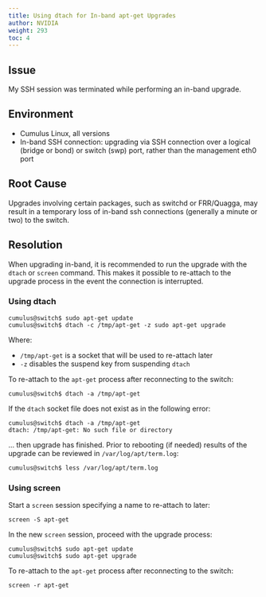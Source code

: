 ```yaml
---
title: Using dtach for In-band apt-get Upgrades
author: NVIDIA
weight: 293
toc: 4
---
```


## Issue

My SSH session was terminated while performing an in-band upgrade.

## Environment

- Cumulus Linux, all versions
- In-band SSH connection: upgrading via SSH connection over a logical (bridge or bond) or switch (swp) port, rather than the management eth0 port

## Root Cause

Upgrades involving certain packages, such as switchd or FRR/Quagga, may result in a temporary loss of in-band ssh connections (generally a minute or two) to the switch.

## Resolution

When upgrading in-band, it is recommended to run the upgrade with the `dtach` or `screen` command. This makes it possible to re-attach to the upgrade process in the event the connection is interrupted.

### Using dtach

    cumulus@switch$ sudo apt-get update
    cumulus@switch$ dtach -c /tmp/apt-get -z sudo apt-get upgrade

Where:

- `/tmp/apt-get` is a socket that will be used to re-attach later
- `-z` disables the suspend key from suspending `dtach`

To re-attach to the `apt-get` process after reconnecting to the switch:

    cumulus@switch$ dtach -a /tmp/apt-get

If the `dtach` socket file does not exist as in the following error:

    cumulus@switch$ dtach -a /tmp/apt-get
    dtach: /tmp/apt-get: No such file or directory

... then upgrade has finished. Prior to rebooting (if needed) results of the upgrade can be reviewed in `/var/log/apt/term.log`:

    cumulus@switch$ less /var/log/apt/term.log

### Using screen

Start a `screen` session specifying a name to re-attach to later:

    screen -S apt-get

In the new `screen` session, proceed with the upgrade process:

    cumulus@switch$ sudo apt-get update
    cumulus@switch$ sudo apt-get upgrade

To re-attach to the `apt-get` process after reconnecting to the switch:

    screen -r apt-get
